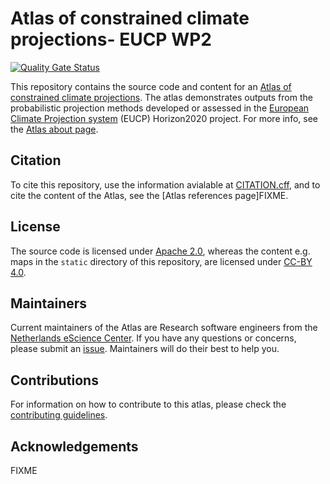 # Atlas of constrained climate projections- EUCP WP2

[![Quality Gate Status](https://sonarcloud.io/api/project_badges/measure?project=eucp-project_atlas&metric=alert_status)](https://sonarcloud.io/summary/new_code?id=eucp-project_atlas)

This repository contains the source code and content for an [Atlas of
constrained climate projections](https://eucp-project.github.io/atlas/). The
atlas demonstrates outputs from the probabilistic projection methods developed
or assessed in the [European Climate Projection
system](https://www.eucp-project.eu/) (EUCP) Horizon2020 project. For more info,
see the [Atlas about page](https://eucp-project.github.io/atlas/about).

## Citation

To cite this repository, use the information avialable at [CITATION.cff](CITATION.cff),
and to cite the content of the Atlas, see the [Atlas references page]FIXME.

## License

The source code is licensed under [Apache 2.0](./LICENSE), whereas the content
e.g. maps in the `static` directory of this repository, are licensed under
[CC-BY 4.0](https://creativecommons.org/licenses/by/4.0/).

## Maintainers

Current maintainers of the Atlas are Research software engineers from the
[Netherlands eScience Center](https://www.esciencecenter.nl/). If you have any
questions or concerns, please submit an
[issue](https://github.com/eucp-project/atlas/issues). Maintainers will do their
best to help you.

## Contributions

For information on how to contribute to this atlas, please check the
[contributing guidelines](CONTRIBUTING.md).

## Acknowledgements

FIXME
